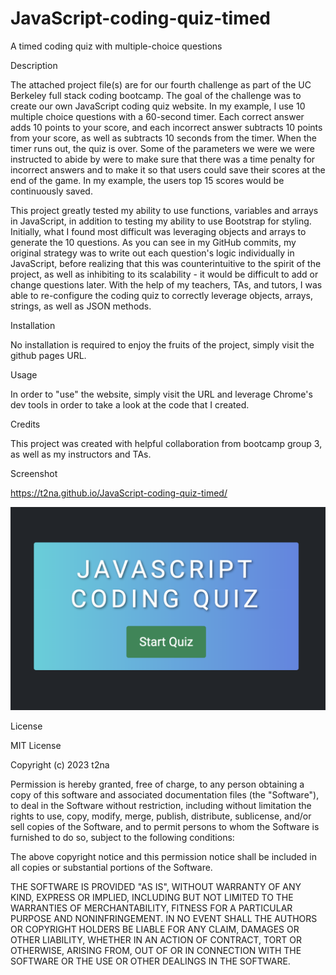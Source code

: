 # JavaScript-coding-quiz-timed
A timed coding quiz with multiple-choice questions

Description

The attached project file(s) are for our fourth challenge as part of the UC Berkeley full stack coding bootcamp. The goal of the challenge was to create our own JavaScript coding quiz website. In my example, I use 10 multiple choice questions with a 60-second timer. Each correct answer adds 10 points to your score, and each incorrect answer subtracts 10 points from your score, as well as subtracts 10 seconds from the timer. When the timer runs out, the quiz is over. Some of the parameters we were we were instructed to abide by were to make sure that there was a time penalty for incorrect answers and to make it so that users could save their scores at the end of the game. In my example, the users top 15 scores would be continuously saved.

This project greatly tested my ability to use functions, variables and arrays in JavaScript, in addition to testing my ability to use Bootstrap for styling. Initially, what I found most difficult was leveraging objects and arrays to generate the 10 questions. As you can see in my GitHub commits, my original strategy was to write out each question's logic individually in JavaScript, before realizing that this was counterintuitive to the spirit of the project, as well as inhibiting to its scalability - it would be difficult to add or change questions later. With the help of my teachers, TAs, and tutors, I was able to re-configure the coding quiz to correctly leverage objects, arrays, strings, as well as JSON methods.

Installation

No installation is required to enjoy the fruits of the project, simply visit the github pages URL.

Usage

In order to "use" the website, simply visit the URL and leverage Chrome's dev tools in order to take a look at the code that I created.

Credits

This project was created with helpful collaboration from bootcamp group 3, as well as my instructors and TAs.

Screenshot

https://t2na.github.io/JavaScript-coding-quiz-timed/

![JavaScript Coding Quiz Screenshot](./assets/images/JavaScript%20Coding%20Quiz.png)

License

MIT License

Copyright (c) 2023 t2na

Permission is hereby granted, free of charge, to any person obtaining a copy of this software and associated documentation files (the "Software"), to deal in the Software without restriction, including without limitation the rights to use, copy, modify, merge, publish, distribute, sublicense, and/or sell copies of the Software, and to permit persons to whom the Software is furnished to do so, subject to the following conditions:

The above copyright notice and this permission notice shall be included in all copies or substantial portions of the Software.

THE SOFTWARE IS PROVIDED "AS IS", WITHOUT WARRANTY OF ANY KIND, EXPRESS OR IMPLIED, INCLUDING BUT NOT LIMITED TO THE WARRANTIES OF MERCHANTABILITY, FITNESS FOR A PARTICULAR PURPOSE AND NONINFRINGEMENT. IN NO EVENT SHALL THE AUTHORS OR COPYRIGHT HOLDERS BE LIABLE FOR ANY CLAIM, DAMAGES OR OTHER LIABILITY, WHETHER IN AN ACTION OF CONTRACT, TORT OR OTHERWISE, ARISING FROM, OUT OF OR IN CONNECTION WITH THE SOFTWARE OR THE USE OR OTHER DEALINGS IN THE SOFTWARE.
